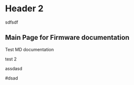 
# Header 2
sdfsdf

## Main Page for Firmware documentation

Test MD documentation



test 2



assdasd

#dsad



